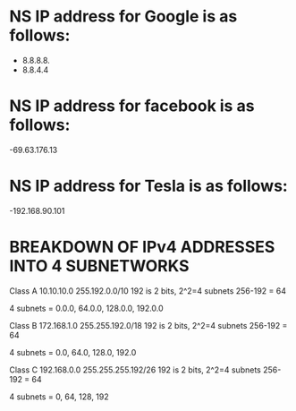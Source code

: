 
# NS IP address for Google is as follows:
- 8.8.8.8.
- 8.8.4.4

# NS IP address for facebook is as follows:
-69.63.176.13

# NS IP address for Tesla is as follows:
-192.168.90.101




# BREAKDOWN OF IPv4 ADDRESSES INTO 4 SUBNETWORKS

Class A
10.10.10.0
255.192.0.0/10
192 is 2 bits, 2^2=4 subnets
256-192 = 64

4 subnets = 0.0.0, 64.0.0, 128.0.0, 192.0.0

Class B
172.168.1.0
255.255.192.0/18
192 is 2 bits, 2^2=4 subnets
256-192 = 64

4 subnets = 0.0, 64.0, 128.0, 192.0

Class C
192.168.0.0
255.255.255.192/26
192 is 2 bits, 2^2=4 subnets
256-192 = 64

4 subnets = 0, 64, 128, 192